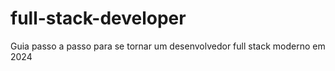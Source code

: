 # full-stack-developer
Guia passo a passo para se tornar um desenvolvedor full stack moderno em 2024
